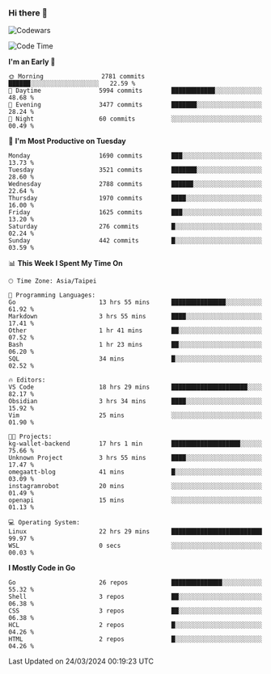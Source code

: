 ### Hi there 👋

![Codewars](https://www.codewars.com/users/omegaatt36/badges/small)

<!--START_SECTION:waka-->
![Code Time](http://img.shields.io/badge/Code%20Time-2%2C268%20hrs%2059%20mins-blue)

**I'm an Early 🐤** 

```text
🌞 Morning                2781 commits        ██████░░░░░░░░░░░░░░░░░░░   22.59 % 
🌆 Daytime                5994 commits        ████████████░░░░░░░░░░░░░   48.68 % 
🌃 Evening                3477 commits        ███████░░░░░░░░░░░░░░░░░░   28.24 % 
🌙 Night                  60 commits          ░░░░░░░░░░░░░░░░░░░░░░░░░   00.49 % 
```
📅 **I'm Most Productive on Tuesday** 

```text
Monday                   1690 commits        ███░░░░░░░░░░░░░░░░░░░░░░   13.73 % 
Tuesday                  3521 commits        ███████░░░░░░░░░░░░░░░░░░   28.60 % 
Wednesday                2788 commits        ██████░░░░░░░░░░░░░░░░░░░   22.64 % 
Thursday                 1970 commits        ████░░░░░░░░░░░░░░░░░░░░░   16.00 % 
Friday                   1625 commits        ███░░░░░░░░░░░░░░░░░░░░░░   13.20 % 
Saturday                 276 commits         █░░░░░░░░░░░░░░░░░░░░░░░░   02.24 % 
Sunday                   442 commits         █░░░░░░░░░░░░░░░░░░░░░░░░   03.59 % 
```


📊 **This Week I Spent My Time On** 

```text
🕑︎ Time Zone: Asia/Taipei

💬 Programming Languages: 
Go                       13 hrs 55 mins      ███████████████░░░░░░░░░░   61.92 % 
Markdown                 3 hrs 55 mins       ████░░░░░░░░░░░░░░░░░░░░░   17.41 % 
Other                    1 hr 41 mins        ██░░░░░░░░░░░░░░░░░░░░░░░   07.52 % 
Bash                     1 hr 23 mins        ██░░░░░░░░░░░░░░░░░░░░░░░   06.20 % 
SQL                      34 mins             █░░░░░░░░░░░░░░░░░░░░░░░░   02.52 % 

🔥 Editors: 
VS Code                  18 hrs 29 mins      █████████████████████░░░░   82.17 % 
Obsidian                 3 hrs 34 mins       ████░░░░░░░░░░░░░░░░░░░░░   15.92 % 
Vim                      25 mins             ░░░░░░░░░░░░░░░░░░░░░░░░░   01.90 % 

🐱‍💻 Projects: 
kg-wallet-backend        17 hrs 1 min        ███████████████████░░░░░░   75.66 % 
Unknown Project          3 hrs 55 mins       ████░░░░░░░░░░░░░░░░░░░░░   17.47 % 
omegaatt-blog            41 mins             █░░░░░░░░░░░░░░░░░░░░░░░░   03.09 % 
instagramrobot           20 mins             ░░░░░░░░░░░░░░░░░░░░░░░░░   01.49 % 
openapi                  15 mins             ░░░░░░░░░░░░░░░░░░░░░░░░░   01.13 % 

💻 Operating System: 
Linux                    22 hrs 29 mins      █████████████████████████   99.97 % 
WSL                      0 secs              ░░░░░░░░░░░░░░░░░░░░░░░░░   00.03 % 
```

**I Mostly Code in Go** 

```text
Go                       26 repos            ██████████████░░░░░░░░░░░   55.32 % 
Shell                    3 repos             ██░░░░░░░░░░░░░░░░░░░░░░░   06.38 % 
CSS                      3 repos             ██░░░░░░░░░░░░░░░░░░░░░░░   06.38 % 
HCL                      2 repos             █░░░░░░░░░░░░░░░░░░░░░░░░   04.26 % 
HTML                     2 repos             █░░░░░░░░░░░░░░░░░░░░░░░░   04.26 % 
```




 Last Updated on 24/03/2024 00:19:23 UTC
<!--END_SECTION:waka-->

<!--
**omegaatt36/omegaatt36** is a ✨ _special_ ✨ repository because its `README.md` (this file) appears on your GitHub profile.

Here are some ideas to get you started:

- 🔭 I’m currently working on ...
- 🌱 I’m currently learning ...
- 👯 I’m looking to collaborate on ...
- 🤔 I’m looking for help with ...
- 💬 Ask me about ...
- 📫 How to reach me: ...
- 😄 Pronouns: ...
- ⚡ Fun fact: ...
-->
